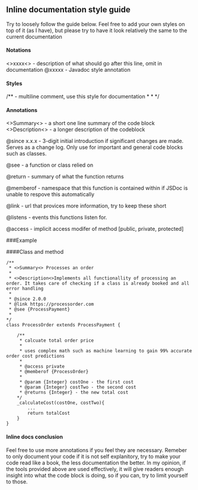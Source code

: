 ## Inline documentation style guide
Try to loosely follow the guide below. Feel free to add your own styles on top of it (as I have), but please try to have it look relatively the same to the current documentation


#### Notations
<>xxxx<> - description of what should go after this line, omit in documentation
@xxxxx - Javadoc style annotation

#### Styles
/**  - multiline comment, use this style for documentation
 *
 *
*/

#### Annotations
<>Summary<> - a short one line summary of the code block
<>Description<> - a longer description of the codeblock

@since x.x.x - 3-digit initial introduction if significant changes are made. Serves as a change log. Only use for important and general code blocks such as classes. 

@see - a function or class relied on

@return - summary of what the function returns

@memberof - namespace that this function is contained within if JSDoc is unable to respove this automatically

@link - url that provices more information, try to keep these short

@listens - events this functions listen for.

@access - implicit access modifer of method [public, private, protected]


###Example

####Class and method

```
/**
 * <>Summary<> Processes an order
 *
 * <>Description<>Implements all functionallity of processing an order. It takes care of checking if a class is already booked and all error handling
 *
 * @since 2.0.0
 * @link https://processorder.com
 * @see {ProcessPayment}
 *
*/
class ProcessOrder extends ProcessPayment {

    /**
     * calcuate total order price
     * 
     * uses complex math such as machine learning to gain 99% accurate order cost predictions
     *
     * @access private
     * @memberof {ProcessOrder}
     *
     * @param {Integer} costOne - the first cost
     * @param {Integer} costTwo - the second cost
     * @returns {Integer} - the new total cost
    */
    _calculateCost(costOne, costTwo){
        ...
        return totalCost
    }
}
```

#### Inline docs conclusion
Feel free to use more annotations if you feel they are necessary. Remeber to only document your code if it is not self explanitory, try to make your code read like a book, the less documentation the better. In my opinion, if the tools provided above are used effectively, it will give readers enough insight into what the code block is doing, so if you can, try to limit yourself to those.

